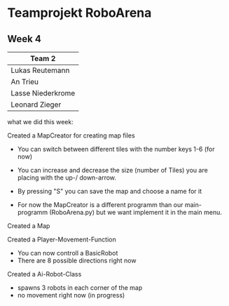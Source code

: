 # Teamprojekt RoboArena
## Week 4

| Team 2 |
| ----------------- |
| Lukas Reutemann   | 
| An Trieu          | 
| Lasse Niederkrome |
| Leonard Zieger    |


what we did this week:

Created a MapCreator for creating map files
- You can switch between different tiles with the number keys 1-6 (for now)
- You can increase and decrease the size (number of Tiles) you are placing with the up-/ down-arrow.
- By pressing "S" you can save the map and choose a name for it

- For now the MapCreator is a different programm than our main-programm (RoboArena.py) but we want implement it
  in the main menu.


Created a Map



Created a Player-Movement-Function
- You can now controll a BasicRobot
- There are 8 possible directions right now


Created a Ai-Robot-Class
- spawns 3 robots in each corner of the map
- no movement right now (in progress)




